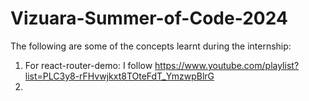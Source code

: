 ﻿# Vizuara-Summer-of-Code-2024

The following are some of the concepts learnt during the internship: 
1. For react-router-demo: I follow https://www.youtube.com/playlist?list=PLC3y8-rFHvwjkxt8TOteFdT_YmzwpBlrG
2. 
